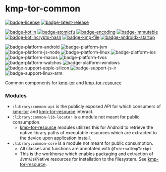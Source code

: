 # kmp-tor-common
[![badge-license]][url-license]
[![badge-latest-release]][url-latest-release]

[![badge-kotlin]][url-kotlin]
[![badge-atomicfu]][url-atomicfu]
[![badge-encoding]][url-encoding]
[![badge-immutable]][url-immutable]
[![badge-kotlincrypto-hash]][url-kotlincrypto-hash]
[![badge-kmp-file]][url-kmp-file]
[![badge-androidx-startup]][url-androidx-startup]

![badge-platform-android]
![badge-platform-jvm]
![badge-platform-js-node]
![badge-platform-linux]
![badge-platform-ios]
![badge-platform-macos]
![badge-platform-tvos]
![badge-platform-watchos]
![badge-platform-windows]
![badge-support-apple-silicon]
![badge-support-js-ir]
![badge-support-linux-arm]

Common components for [kmp-tor][url-kmp-tor] and [kmp-tor-resource][url-kmp-tor-resource]

### Modules

- `:library:common-api` is the publicly exposed API for which consumers of [kmp-tor][url-kmp-tor] 
  and [kmp-tor-resource][url-kmp-tor-resource] interact.
- `:library:common-lib-locator` is a module not meant for public consumption.
    - [kmp-tor-resource][url-kmp-tor-resource] modules utilizes this for Android to retrieve 
      the native library paths of executable resources which are extracted to the device
      upon application install.
- `:library:common-core` is a module not meant for public consumption.
    - All classes and functions are annotated with `@InternalKmpTorApi`.
    - This is the workhorse which enables packaging and extraction of Jvm/Js/Native resources
      for installation to the filesystem. See [kmp-tor-resource][url-kmp-tor-resource].

<!-- TAG_VERSION -->
[badge-latest-release]: https://img.shields.io/badge/latest--release-2.1.2-blue.svg?style=flat
[badge-license]: https://img.shields.io/badge/license-Apache%20License%202.0-blue.svg?style=flat

<!-- TAG_DEPENDENCIES -->
[badge-androidx-startup]: https://img.shields.io/badge/androidx.startup-1.1.1-6EDB8D.svg?logo=android
[badge-atomicfu]: https://img.shields.io/badge/kotlinx.atomicfu-0.24.0-blue.svg?logo=kotlin
[badge-encoding]: https://img.shields.io/badge/encoding-2.3.1-blue.svg?style=flat
[badge-immutable]: https://img.shields.io/badge/immutable-0.1.4-blue.svg?style=flat
[badge-kotlincrypto-hash]: https://img.shields.io/badge/KotlinCrypto.hash-0.6.1-blue.svg?style=flat
[badge-kotlin]: https://img.shields.io/badge/kotlin-1.9.24-blue.svg?logo=kotlin
[badge-kmp-file]: https://img.shields.io/badge/kmp--file-0.1.1-blue.svg?style=flat

<!-- TAG_PLATFORMS -->
[badge-platform-android]: http://img.shields.io/badge/-android-6EDB8D.svg?style=flat
[badge-platform-jvm]: http://img.shields.io/badge/-jvm-DB413D.svg?style=flat
[badge-platform-js]: http://img.shields.io/badge/-js-F8DB5D.svg?style=flat
[badge-platform-js-node]: https://img.shields.io/badge/-nodejs-68a063.svg?style=flat
[badge-platform-linux]: http://img.shields.io/badge/-linux-2D3F6C.svg?style=flat
[badge-platform-macos]: http://img.shields.io/badge/-macos-111111.svg?style=flat
[badge-platform-ios]: http://img.shields.io/badge/-ios-CDCDCD.svg?style=flat
[badge-platform-tvos]: http://img.shields.io/badge/-tvos-808080.svg?style=flat
[badge-platform-watchos]: http://img.shields.io/badge/-watchos-C0C0C0.svg?style=flat
[badge-platform-wasm]: https://img.shields.io/badge/-wasm-624FE8.svg?style=flat
[badge-platform-windows]: http://img.shields.io/badge/-windows-4D76CD.svg?style=flat
[badge-support-android-native]: http://img.shields.io/badge/support-[AndroidNative]-6EDB8D.svg?style=flat
[badge-support-apple-silicon]: http://img.shields.io/badge/support-[AppleSilicon]-43BBFF.svg?style=flat
[badge-support-js-ir]: https://img.shields.io/badge/support-[js--IR]-AAC4E0.svg?style=flat
[badge-support-linux-arm]: http://img.shields.io/badge/support-[LinuxArm]-2D3F6C.svg?style=flat

[url-androidx-startup]: https://developer.android.com/jetpack/androidx/releases/startup
[url-atomicfu]: https://github.com/Kotlin/kotlinx-atomicfu
[url-encoding]: https://github.com/05nelsonm/encoding
[url-immutable]: https://github.com/05nelsonm/immutable
[url-kotlincrypto-hash]: https://github.com/KotlinCrypto/hash
[url-latest-release]: https://github.com/05nelsonm/kmp-tor-common/releases/latest
[url-license]: https://www.apache.org/licenses/LICENSE-2.0
[url-kotlin]: https://kotlinlang.org
[url-kmp-file]: https://github.com/05nelsonm/kmp-file
[url-kmp-tor]: https://github.com/05nelsonm/kmp-tor
[url-kmp-tor-resource]: https://github.com/05nelsonm/kmp-tor-resource
